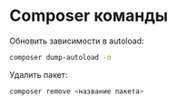 # Composer команды

Обновить зависимости в autoload:

```bash
composer dump-autoload -o
```

Удалить пакет:

```bash
composer remove <название пакета>
```
